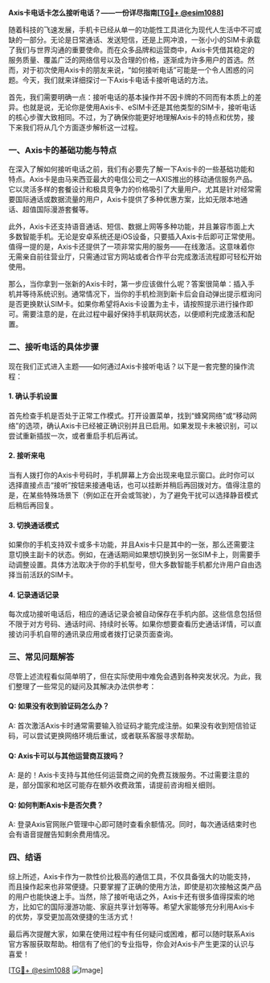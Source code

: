 **Axis卡电话卡怎么接听电话？——一份详尽指南[[TG💪+ @esim1088](https://t.me/s/esim1088)]**

随着科技的飞速发展，手机卡已经从单一的功能性工具进化为现代人生活中不可或缺的一部分。无论是日常通话、发送短信，还是上网冲浪，一张小小的SIM卡承载了我们与世界沟通的重要使命。而在众多品牌和运营商中，Axis卡凭借其稳定的服务质量、覆盖广泛的网络信号以及合理的价格，逐渐成为许多用户的首选。然而，对于初次使用Axis卡的朋友来说，“如何接听电话”可能是一个令人困惑的问题。今天，我们就来详细探讨一下Axis卡电话卡接听电话的方法。

首先，我们需要明确一点：接听电话的基本操作并不因卡牌的不同而有本质上的差异。也就是说，无论你是使用Axis卡、eSIM卡还是其他类型的SIM卡，接听电话的核心步骤大致相同。不过，为了确保你能更好地理解Axis卡的特点和优势，接下来我们将从几个方面逐步解析这一过程。

### **一、Axis卡的基础功能与特点**

在深入了解如何接听电话之前，我们有必要先了解一下Axis卡的一些基础功能和特点。Axis卡是由马来西亚最大的电信公司之一AXIS推出的移动通信服务产品。它以灵活多样的套餐设计和极具竞争力的价格吸引了大量用户。尤其是针对经常需要国际通话或数据流量的用户，Axis卡提供了多种优惠方案，比如无限本地通话、超值国际漫游套餐等。

此外，Axis卡还支持语音通话、短信、数据上网等多种功能，并且兼容市面上大多数智能手机。无论是安卓系统还是iOS设备，只要插入Axis卡后即可正常使用。值得一提的是，Axis卡还提供了一项非常实用的服务——在线激活。这意味着你无需亲自前往营业厅，只需通过官方网站或者合作平台完成激活流程即可轻松开始使用。

那么，当你拿到一张新的Axis卡时，第一步应该做什么呢？答案很简单：插入手机并等待系统识别。通常情况下，当你的手机检测到新卡后会自动弹出提示框询问是否更换默认SIM卡。如果你希望将Axis卡设置为主卡，请按照提示进行操作即可。需要注意的是，在此过程中最好保持手机联网状态，以便顺利完成激活和配置。

### **二、接听电话的具体步骤**

现在我们正式进入主题——如何通过Axis卡接听电话？以下是一套完整的操作流程：

#### **1. 确认手机设置**
首先检查手机是否处于正常工作模式。打开设置菜单，找到“蜂窝网络”或“移动网络”的选项，确认Axis卡已经被正确识别并且已启用。如果发现卡未被识别，可以尝试重新插拔一次，或者重启手机后再试。

#### **2. 接听来电**
当有人拨打你的Axis卡号码时，手机屏幕上方会出现来电显示窗口。此时你可以选择直接点击“接听”按钮来接通电话，也可以挂断并稍后再回拨对方。值得注意的是，在某些特殊场景下（例如正在开会或驾驶），为了避免干扰可以选择静音模式后稍后再回复。

#### **3. 切换通话模式**
如果你的手机支持双卡或多卡功能，并且Axis卡只是其中的一张，那么还需要注意切换主副卡的状态。例如，在通话期间如果想切换到另一张SIM卡上，则需要手动调整设置。具体方法取决于你的手机型号，但大多数智能手机都允许用户自由选择当前活跃的SIM卡。

#### **4. 记录通话记录**
每次成功接听电话后，相应的通话记录会被自动保存在手机内部。这些信息包括但不限于对方号码、通话时间、持续时长等。如果你想要查看历史通话详情，可以直接访问手机自带的通讯录应用或者拨打记录页面查询。

### **三、常见问题解答**

尽管上述流程看似简单明了，但在实际使用中难免会遇到各种突发状况。为此，我们整理了一些常见的疑问及其解决办法供参考：

#### **Q: 如果没有收到验证码怎么办？**
A: 首次激活Axis卡时通常需要输入验证码才能完成注册。如果没有收到短信验证码，可以尝试更换网络环境后重试，或者联系客服寻求帮助。

#### **Q: Axis卡可以与其他运营商互拨吗？**
A: 是的！Axis卡支持与其他任何运营商之间的免费互拨服务。不过需要注意的是，部分国家和地区可能存在额外收费政策，请提前咨询相关细则。

#### **Q: 如何判断Axis卡是否欠费？**
A: 登录Axis官网账户管理中心即可随时查看余额情况。同时，每次通话结束时也会有语音提醒告知剩余费用情况。

### **四、结语**

综上所述，Axis卡作为一款性价比极高的通信工具，不仅具备强大的功能支持，而且操作起来也非常便捷。只要掌握了正确的使用方法，即使是初次接触这类产品的用户也能快速上手。当然，除了接听电话之外，Axis卡还有很多值得探索的地方，比如它的国际漫游功能、家庭共享计划等等。希望大家能够充分利用Axis卡的优势，享受更加高效便捷的生活方式！

最后再次提醒大家，如果在使用过程中有任何疑问或困难，都可以随时联系Axis官方客服获取帮助。相信有了他们的专业指导，你会对Axis卡产生更深的认识与喜爱！

[[TG💪+ @esim1088](https://t.me/s/esim1088) ![Image](https://i.postimg.cc/4NQfJmqS/Snipaste-2025-05-13-00-14-12.png)]